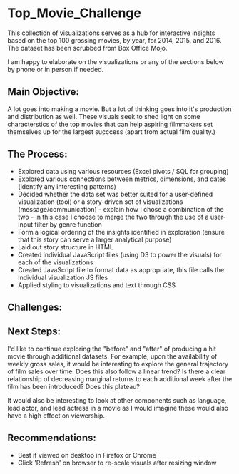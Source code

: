 # Top_Movie_Challenge
This collection of visualizations serves as a hub for interactive insights based on the top 100 grossing movies, by year, for 2014, 2015, and 2016. The dataset has been scrubbed from Box Office Mojo.

I am happy to elaborate on the visualizations or any of the sections below by phone or in person if needed.

## Main Objective:
A lot goes into making a movie. But a lot of thinking goes into it's production and distribution as well. These visuals seek to shed light on some characterstics of the top movies that can help aspiring filmmakers set themselves up for the largest succcess (apart from actual film quality.)

## The Process:
- Explored data using various resources (Excel pivots / SQL for grouping)
- Explored various connections between metrics, dimensions, and dates (identify any interesting patterns)
- Decided whether the data set was better suited for a user-defined visualization (tool) or a story-driven set of visualizations (message/communication) - explain how I chose a combination of the two - in this case I choose to merge the two through the use of a user-input filter by genre function
- Form a logical ordering of the insights identified in exploration (ensure that this story can serve a larger analytical purpose)
- Laid out story structure in HTML
- Created individual JavaScript files (using D3 to power the visuals) for each of the visualizations
- Created JavaScript file to format data as appropriate, this file calls the individual visualization JS files
- Applied styling to visualizations and text through CSS

## Challenges:

## Next Steps:
I'd like to continue exploring the "before" and "after" of producing a hit movie through additional datasets. For example, upon the availability of weekly gross sales, it would be interesting to explore the general trajectory of film sales over time. Does this also follow a linear trend? Is there a clear relationship of decreasing marginal returns to each additional week after the film has been introduced? Does this plateau?

It would also be interesting to look at other components such as language, lead actor, and lead actress in a movie as I would imagine these would also have a high effect on viewership.

## Recommendations:
- Best if viewed on desktop in Firefox or Chrome
- Click 'Refresh' on browser to re-scale visuals after resizing window

